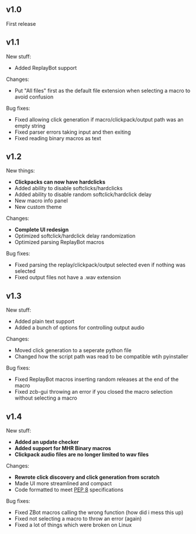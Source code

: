 ## v1.0

First release

## v1.1

New stuff:
- Added ReplayBot support

Changes:
- Put "All files" first as the default file extension when selecting a macro to avoid confusion

Bug fixes:
- Fixed allowing click generation if macro/clickpack/output path was an empty string
- Fixed parser errors taking input and then exiting
- Fixed reading binary macros as text

## v1.2

New things:
- **Clickpacks can now have hardclicks**
- Added ability to disable softclicks/hardclicks
- Added ability to disable random softclick/hardclick delay
- New macro info panel
- New custom theme

Changes:
- **Complete UI redesign**
- Optimized softclick/hardclick delay randomization
- Optimized parsing ReplayBot macros

Bug fixes:
- Fixed parsing the replay/clickpack/output selected even if nothing was selected
- Fixed output files not have a .wav extension

## v1.3

New stuff:
- Added plain text support
- Added a bunch of options for controlling output audio

Changes:
- Moved click generation to a seperate python file
- Changed how the script path was read to be compatible wtih pyinstaller

Bug fixes:
- Fixed ReplayBot macros inserting random releases at the end of the macro
- Fixed zcb-gui throwing an error if you closed the macro selection without selecting a macro

## v1.4

New stuff:
- **Added an update checker**
- **Added support for MHR Binary macros**
- **Clickpack audio files are no longer limited to wav files**

Changes:
- **Rewrote click discovery and click generation from scratch**
- Made UI more streamlined and compact
- Code formatted to meet [PEP 8](https://peps.python.org/pep-0008/) specifications

Bug fixes:
- Fixed ZBot macros calling the wrong function (how did i mess this up)
- Fixed not selecting a macro to throw an error (again)
- Fixed a lot of things which were broken on Linux
